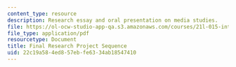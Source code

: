 ```yaml
---
content_type: resource
description: Research essay and oral presentation on media studies.
file: https://ol-ocw-studio-app-qa.s3.amazonaws.com/courses/21l-015-introduction-to-media-studies-fall-2003/22c19a584ed857ebfe6334ab18547410_final_project.pdf
file_type: application/pdf
resourcetype: Document
title: Final Research Project Sequence
uid: 22c19a58-4ed8-57eb-fe63-34ab18547410
---
```

